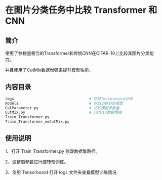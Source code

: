 # 在图片分类任务中比较 Transformer 和 CNN

## 简介

使用了参数量相当的Transformer和传统CNN在CIFAR-10上比较其图片分类能力。

并且使用了CutMix数据增强来提升模型性能。



## 内容目录

```bash
logs                                  # 存放Tensorboard记录
models                                # 存放训练好的模型
CalParameter.py                       # 比较模型参数量
CutMix.py                             # CutMix数据增强
Train_Transformer.py                   
Train_Transformer_noCutMix.py         
```



## 使用说明

1、打开 Train_Transformer.py 修改数据集路径。

2、调整超参数进行旋转预训练。

3、使用 Tensorboard 打开 logs 文件夹查看模型训练情况

